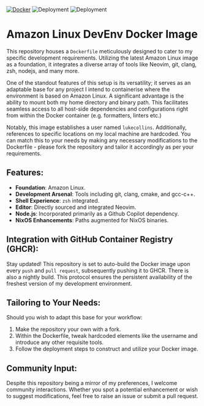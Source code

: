 [![Docker](https://img.shields.io/badge/Docker-Containerisation-2496ED?logo=docker&logoColor=white&labelColor=2496ED&color=white)](https://www.docker.com/) ![Deployment](https://github.com/lukejcollins/techronomicon/actions/workflows/pr-build-push.yml/badge.svg) ![Deployment](https://github.com/lukejcollins/techronomicon/actions/workflows/nightly-build.yml/badge.svg)

# Amazon Linux DevEnv Docker Image

This repository houses a `Dockerfile` meticulously designed to cater to my specific development requirements. Utilizing the latest Amazon Linux image as a foundation, it integrates a diverse array of tools like Neovim, git, clang, zsh, nodejs, and many more.

One of the standout features of this setup is its versatility; it serves as an adaptable base for any project I intend to containerise where the environment is based on Amazon Linux. A significant advantage is the ability to mount both my home directory and binary path. This facilitates seamless access to all host-side dependencies and configurations right from within the Docker container (e.g. formatters, linters etc.)

Notably, this image establishes a user named `lukecollins`. Additionally, references to specific locations on my local machine are hardcoded. You can match this to your needs by making any necessary modifications to the Dockerfile - please fork the repository and tailor it accordingly as per your requirements.

## Features:

- **Foundation**: Amazon Linux.
- **Development Arsenal**: Tools including git, clang, cmake, and gcc-c++.
- **Shell Experience**: `zsh` integrated.
- **Editor**: Directly sourced and integrated Neovim.
- **Node.js**: Incorporated primarily as a Github Copilot dependency.
- **NixOS Enhancements**: Paths augmented for NixOS binaries.

## Integration with GitHub Container Registry (GHCR):

Stay updated! This repository is set to auto-build the Docker image upon every `push` and `pull request`, subsequently pushing it to GHCR. There is also a nightly build. This protocol ensures the persistent availability of the freshest version of my development environment.

## Tailoring to Your Needs:

Should you wish to adapt this base for your workflow:

1. Make the repository your own with a fork.
2. Within the Dockerfile, tweak hardcoded elements like the username and introduce any other requisite tools.
3. Follow the deployment steps to construct and utilize your Docker image.

## Community Input:

Despite this repository being a mirror of my preferences, I welcome community interactions. Whether you spot a potential enhancement or wish to suggest modifications, feel free to raise an issue or submit a pull request.
